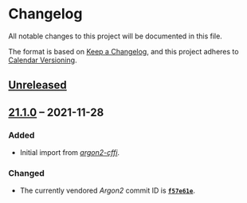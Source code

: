 # Changelog

All notable changes to this project will be documented in this file.

The format is based on [Keep a Changelog](https://keepachangelog.com/en/1.0.0/), and this project adheres to [Calendar Versioning](https://calver.org/).


## [Unreleased](https://github.com/hynek/argon2-cffi-bindings/compare/21.1.0...HEAD)


## [21.1.0](https://github.com/hynek/argon2-cffi-bindings/releases/tag/21.1.0) – 2021-11-28

### Added

- Initial import from [*argon2-cffi*](https://github.com/hynek/argon2-cffi).


### Changed

- The currently vendored *Argon2* commit ID is [**`f57e61e`**](https://github.com/P-H-C/phc-winner-argon2/commit/f57e61e19229e23c4445b85494dbf7c07de721cb).

